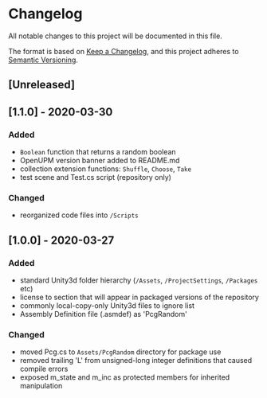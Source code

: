 # Changelog
All notable changes to this project will be documented in this file.

The format is based on [Keep a Changelog](https://keepachangelog.com/en/1.0.0/),
and this project adheres to [Semantic Versioning](https://semver.org/spec/v2.0.0.html).

## [Unreleased]

## [1.1.0] - 2020-03-30
### Added
- `Boolean` function that returns a random boolean
- OpenUPM version banner added to README.md 
- collection extension functions: `Shuffle`, `Choose`, `Take`
- test scene and Test.cs script (repository only)

### Changed
- reorganized code files into `/Scripts`

## [1.0.0] - 2020-03-27
### Added
- standard Unity3d folder hierarchy (`/Assets`, `/ProjectSettings`, `/Packages` etc)
- license to section that will appear in packaged versions of the repository
- commonly local-copy-only Unity3d files to ignore list
- Assembly Definition file (.asmdef) as 'PcgRandom'

### Changed
- moved Pcg.cs to `Assets/PcgRandom` directory for package use
- removed trailing 'L' from unsigned-long integer definitions that caused compile errors
- exposed m_state and m_inc as protected members for inherited manipulation